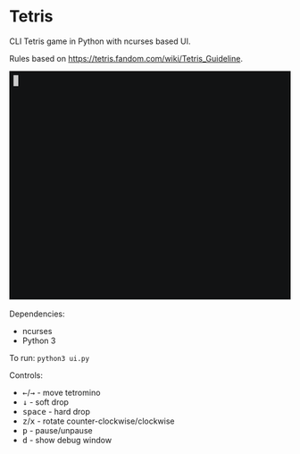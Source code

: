 Tetris 
======
CLI Tetris game in Python with ncurses based UI.

Rules based on https://tetris.fandom.com/wiki/Tetris_Guideline.

![Gameplay](tetris.gif)

Dependencies: 
* ncurses
* Python 3

To run: `python3 ui.py`

Controls:
* <kbd>←</kbd>/<kbd>→</kbd> - move tetromino
* <kbd>↓</kbd> - soft drop
* <kbd>space</kbd> - hard drop
* <kbd>z</kbd>/<kbd>x</kbd> - rotate counter-clockwise/clockwise
* <kbd>p</kbd> - pause/unpause
* <kbd>d</kbd> - show debug window